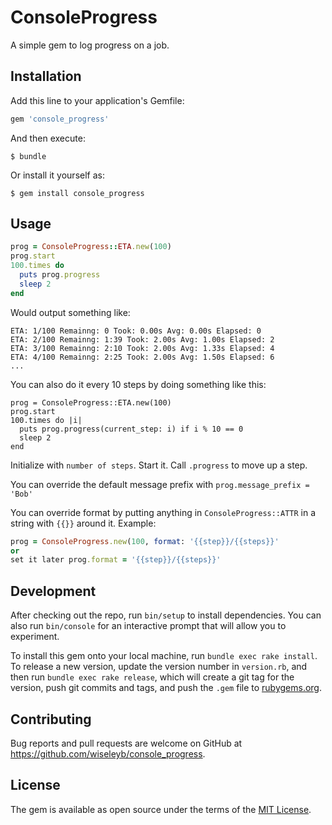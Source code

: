 # ConsoleProgress

A simple gem to log progress on a job.

## Installation

Add this line to your application's Gemfile:

```ruby
gem 'console_progress'
```

And then execute:

    $ bundle

Or install it yourself as:

    $ gem install console_progress

## Usage

```ruby
prog = ConsoleProgress::ETA.new(100)
prog.start
100.times do
  puts prog.progress
  sleep 2
end
```

Would output something like:
```
ETA: 1/100 Remainng: 0 Took: 0.00s Avg: 0.00s Elapsed: 0
ETA: 2/100 Remainng: 1:39 Took: 2.00s Avg: 1.00s Elapsed: 2
ETA: 3/100 Remainng: 2:10 Took: 2.00s Avg: 1.33s Elapsed: 4
ETA: 4/100 Remainng: 2:25 Took: 2.00s Avg: 1.50s Elapsed: 6
...
```

You can also do it every 10 steps by doing something like this:
```
prog = ConsoleProgress::ETA.new(100)
prog.start
100.times do |i|
  puts prog.progress(current_step: i) if i % 10 == 0
  sleep 2
end
```

Initialize with `number of steps`. Start it. Call `.progress` to move up a step.

You can override the default message prefix with `prog.message_prefix = 'Bob'`

You can override format by putting anything in `ConsoleProgress::ATTR` in a string with `{{}}` around it. Example:

```ruby
prog = ConsoleProgress.new(100, format: '{{step}}/{{steps}}'
or
set it later prog.format = '{{step}}/{{steps}}'
```

## Development

After checking out the repo, run `bin/setup` to install dependencies. You can also run `bin/console` for an interactive prompt that will allow you to experiment.

To install this gem onto your local machine, run `bundle exec rake install`. To release a new version, update the version number in `version.rb`, and then run `bundle exec rake release`, which will create a git tag for the version, push git commits and tags, and push the `.gem` file to [rubygems.org](https://rubygems.org).

## Contributing

Bug reports and pull requests are welcome on GitHub at https://github.com/wiseleyb/console_progress.


## License

The gem is available as open source under the terms of the [MIT License](http://opensource.org/licenses/MIT).

